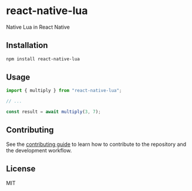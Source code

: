 # react-native-lua

Native Lua in React Native

## Installation

```sh
npm install react-native-lua
```

## Usage

```js
import { multiply } from "react-native-lua";

// ...

const result = await multiply(3, 7);
```

## Contributing

See the [contributing guide](CONTRIBUTING.md) to learn how to contribute to the repository and the development workflow.

## License

MIT
